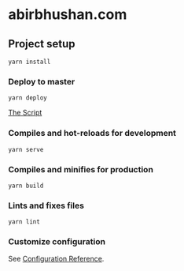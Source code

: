 # abirbhushan.com

## Project setup

```
yarn install
```

### Deploy to master

```
yarn deploy
```

[The Script](https://github.com/abircb/abircb.github.io/blob/dev/deploy/run.js)

### Compiles and hot-reloads for development

```
yarn serve
```

### Compiles and minifies for production

```
yarn build
```

### Lints and fixes files

```
yarn lint
```

### Customize configuration

See [Configuration Reference](https://cli.vuejs.org/config/).
